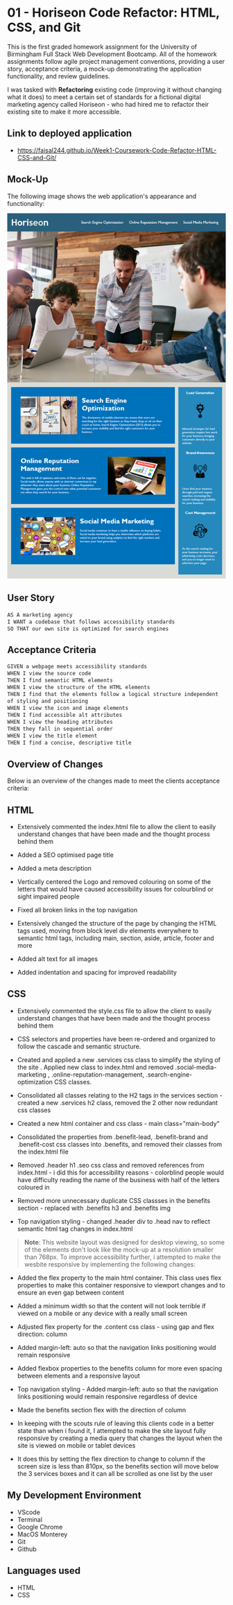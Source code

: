 # 01 - Horiseon Code Refactor: HTML, CSS, and Git

This is the first graded homework assignment for the University of Birmingham Full Stack Web Development Bootcamp. All of the homework assignments follow agile project management conventions, providing a user story, acceptance criteria, a mock-up demonstrating the application functionality, and review guidelines. 

I was tasked with **Refactoring** existing code (improving it without changing what it does) to meet a certain set of standards for a fictional digital marketing agency called Horiseon - who had hired me to refactor their existing site to make it more accessible. 

## Link to deployed application

* https://faisal244.github.io/Week1-Coursework-Code-Refactor-HTML-CSS-and-Git/


## Mock-Up

The following image shows the web application's appearance and functionality:

![The Horiseon webpage includes a navigation bar, a header image, and cards with text and images at the bottom of the page.](./Assets/01-html-css-git-homework-demo.png)


## User Story

```
AS A marketing agency
I WANT a codebase that follows accessibility standards
SO THAT our own site is optimized for search engines
```

## Acceptance Criteria

```
GIVEN a webpage meets accessibility standards
WHEN I view the source code
THEN I find semantic HTML elements
WHEN I view the structure of the HTML elements
THEN I find that the elements follow a logical structure independent of styling and positioning
WHEN I view the icon and image elements
THEN I find accessible alt attributes
WHEN I view the heading attributes
THEN they fall in sequential order
WHEN I view the title element
THEN I find a concise, descriptive title
```

## Overview of Changes

Below is an overview of the changes made to meet the clients acceptance criteria:


## HTML

* Extensively commented the index.html file to allow the client to easily understand changes that have been made and the thought process behind them

* Added a SEO optimised page title

* Added a meta description

* Vertically centered the Logo and removed colouring on   some of the letters that would have caused accessibility issues for colourblind or sight impaired people

* Fixed all broken links in the top navigation

* Extensively changed the structure of the page by changing the HTML tags used, moving from block level div elements everywhere to semantic html tags, including main, section, aside, article, footer and more

* Added alt text for all images

* Added indentation and spacing for improved readability


## CSS

* Extensively commented the style.css file to allow the client to easily understand changes that have been made and the thought process behind them

* CSS selectors and properties have been re-ordered and organized to follow the cascade and semantic structure.

* Created and applied a new .services css class to simplify the styling of the site . Applied new class to index.html and removed .social-media-marketing , .online-reputation-management, .search-engine-optimization CSS classes.

* Consolidated all classes relating to the H2 tags in the services section - created a new .services h2 class, removed the 2 other now redundant css classes

* Created a new html container and css class - main class="main-body"

* Consolidated the properties from .benefit-lead, .benefit-brand and .benefit-cost css classes into .benefits, and removed their classes from the index.html file

* Removed .header h1 .seo css class and removed references from index.html - i did this for accessibility reasons - colorblind people would have difficulty reading the name of the business with half of the letters coloured in 

* Removed more unnecessary duplicate CSS classses in the benefits section - replaced with .benefits h3 and .benefits img

* Top navigation styling - changed .header div to .head nav to reflect semantic html tag changes in index.html



> **Note**: This website layout was designed for desktop viewing, so some of the elements don't look like the mock-up at a resolution smaller than 768px. To improve accessibility further, i attempted to make the wesbite responsive by implementing the following changes:

* Added the flex property to the main html container. This class uses flex properties to make this container responsive to viewport changes and to ensure an even gap between content

*  Added a minimum width so that the content will not look terrible if viewed on a mobile or any device with a really small screen 

* Adjusted flex property for the .content css class - using gap and flex direction: column

* Added  margin-left: auto so that the navigation links positioning would remain responsive


* Added flexbox properties to the benefits column for more even spacing between elements and a responsive layout 

* Top navigation styling - Added  margin-left: auto so that the navigation links positioning would remain responsive regardless of device

* Made the benefits section flex with the direction of column

* In keeping with the scouts rule of leaving this clients code in a better state than when i found it, I attempted to make the site layout fully responsive by creating a media query that changes the layout when the site is viewed on mobile or tablet devices 

* It does this by setting the flex direction to change to column if the screen size is less than 810px, so the benefits section will move below the 3 services boxes and it can all be scrolled as one list by the user

## My Development Environment

* VScode
* Terminal
* Google Chrome
* MacOS Monterey 
* Git
* Github

## Languages used

* HTML
* CSS